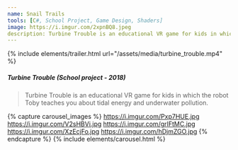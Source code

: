 ```yaml
---
name: Snail Trails
tools: [C#, School Project, Game Design, Shaders]
image: https://i.imgur.com/2xpnBQ8.jpeg
description: Turbine Trouble is an educational VR game for kids in which the robot Toby teaches you about tidal energy and underwater pollution.
---
```

{% include elements/trailer.html url="/assets/media/turbine_trouble.mp4" %}

##### Turbine Trouble (School project - 2018)
>  Turbine Trouble is an educational VR game for kids in which the robot Toby teaches you about tidal energy and underwater pollution.


{% capture carousel_images %}
https://i.imgur.com/Pxp7HUE.jpg
https://i.imgur.com/V2sHBVi.jpg
https://i.imgur.com/grIFtMC.jpg
https://i.imgur.com/XzEcjFo.jpg
https://i.imgur.com/hDjmZGO.jpg
{% endcapture %}
{% include elements/carousel.html %}
